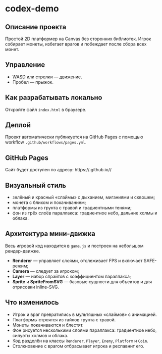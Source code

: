 # codex-demo

## Описание проекта

Простой 2D платформер на Canvas без сторонних библиотек. Игрок собирает монеты, избегает врагов и побеждает после сбора всех монет.

## Управление

- WASD или стрелки — движение.
- Пробел — прыжок.

## Как разрабатывать локально

Откройте файл `index.html` в браузере.

## Деплой

Проект автоматически публикуется на GitHub Pages с помощью workflow `.github/workflows/pages.yml`.

## GitHub Pages

Сайт будет доступен по адресу: https://<owner>.github.io/<repo>/

## Визуальный стиль

- зелёный и красный «слаймы» с дыханием, миганиями и сквошем;
- монета с бликом и покачиванием;
- платформы из грунта с травой и градиентными тенями;
- фон из трёх слоёв параллакса: градиентное небо, дальние холмы и облака.

## Архитектура мини-движка

Весь игровой код находится в `game.js` и построен на небольшом рендер-движке.

- **Renderer** — управляет слоями, отслеживает FPS и включает SAFE-режим;
- **Camera** — следует за игроком;
- **Layer** — набор спрайтов с коэффициентом параллакса;
- **Sprite** и **SpriteFromSVG** — базовые сущности для объектов и для отрисовки inline-SVG.

## Что изменилось

- Игрок и враг превратились в мультяшных «слаймов» с анимацией.
- Платформы строятся из тайлов грунта с травой.
- Монеты покачиваются и блестят.
- Фон рисуется несколькими слоями параллакса: градиентное небо, силуэты холмов и облака.
- Код разделён на классы `Renderer`, `Player`, `Enemy`, `Platform` и `Coin`.
- Столкновение с врагом отбрасывает игрока и респавнит его.
